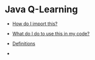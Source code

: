 # Java Q-Learning

* [How do I import this?](https://github.com/djhepker/java-q-learning/wiki##How-do-I-import-this-project-into-my-code?)

* [What do I do to use this in my code?](https://github.com/djhepker/java-q-learning/wiki##What-do-I-do?)

* [Definitions](https://github.com/djhepker/java-q-learning/wiki##Definitions)

* 
